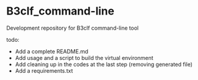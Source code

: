 # B3clf_command-line
Development repository for B3clf command-line tool

todo:
- Add a complete README.md 
- Add usage and a script to build the virtual environment
- Add cleaning up in the codes at the last step (removing generated file)
- Add a requirements.txt

